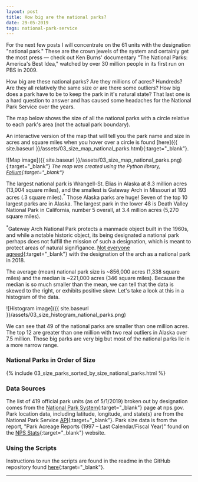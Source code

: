 ```yaml
---
layout: post
title: How big are the national parks?
date: 29-05-2019
tags: national-park-service
---
```


For the next few posts I will concentrate on the 61 units with the designation "national park." These are the crown jewels of the system and certainly get the most press — check out Ken Burns' documentary "The National Parks: America's Best Idea," watched by over 30 million people in its first run on PBS in 2009.

How big are these national parks? Are they millions of acres? Hundreds? Are they all relatively the same size or are there some outliers? How big does a park have to be to keep the park in it's natural state? That last one is a hard question to answer and has caused some headaches for the National Park Service over the years.

The map below shows the size of all the national parks with a circle relative to each park's area (not the actual park boundary).

An interactive version of the map that will tell you the park name and size in acres and square miles when you hover over a circle is found [here]({{ site.baseurl }}/assets/03_size_map_national_parks.html){:target="_blank"}.

![Map image]({{ site.baseurl }}/assets/03_size_map_national_parks.png){:target="_blank"}
*<span style="font-size:10pt;">The map was created using the Python library, [Folium](https://python-visualization.github.io/folium/){:target="_blank"}</span>*

The largest national park is Wrangell-St. Elias in Alaska at 8.3 million acres (13,004 square miles), and the smallest is Gateway Arch in Missouri at 193 acres (.3 square miles).<sup>*</sup> Those Alaska parks are huge! Seven of the top 10 largest parks are in Alaska. The largest park in the lower 48 is Death Valley National Park in California, number 5 overall, at 3.4 million acres (5,270 square miles).

<sup>*</sup>Gateway Arch National Park protects a manmade object built in the 1960s, and while a notable historic object, its being designated a national park perhaps does not fulfill the mission of such a designation, which is meant to protect areas of natural signifigance. [Not everyone agreed](https://www.nationalparkstraveler.org/2018/03/whats-name-gateway-arch-national-park){:target="_blank"} with the designation of the arch as a national park in 2018.

The average (mean) national park size is ~856,000 acres (1,338 square miles) and the median is ~221,000 acres (346 square miles). Because the median is so much smaller than the mean, we can tell that the data is skewed to the right, or exhibits positive skew. Let's take a look at this in a histogram of the data.

![Histogram image]({{ site.baseurl }}/assets/03_size_histogram_national_parks.png)

We can see that 49 of the national parks are smaller than one million acres. The top 12 are greater than one million with two real outliers in Alaska over 7.5 million. Those big parks are very big but most of the national parks lie in a more narrow range.

### National Parks in Order of Size
{% include 03_size_parks_sorted_by_size_national_parks.html %}

### Data Sources
The list of 419 official park units (as of 5/1/2019) broken out by designation comes from the [National Park System](https://www.nps.gov/aboutus/national-park-system.htm){:target="_blank"} page at nps.gov. Park location data, including latitude, longitude, and state(s) are from the National Park Service [API](https://www.nps.gov/subjects/digital/nps-data-api.htm){:target="_blank"}. Park size data is from the report, "Park Acreage Reports (1997 – Last Calendar/Fiscal Year)" found on the [NPS Stats](https://irma.nps.gov/Stats/reports/national){:target="_blank"} website.

### Using the Scripts
Instructions to run the scripts are found in the readme in the GitHub repository found [here](https://github.com/goodmorningdata/nps){:target="_blank"}.

---
